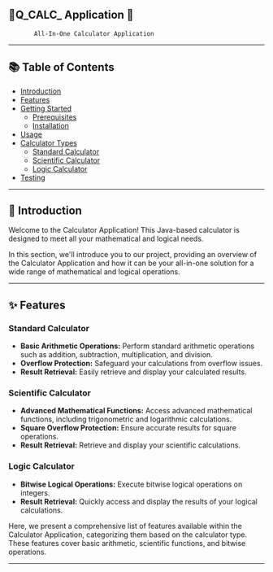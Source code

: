
  ## 🌟Q_CALC_ Application 🌟
  
           All-In-One Calculator Application

---


## 📚 Table of Contents
- [Introduction](#introduction)
- [Features](#features)
- [Getting Started](#getting-started)
  - [Prerequisites](#prerequisites)
  - [Installation](#installation)
- [Usage](#usage)
- [Calculator Types](#calculator-types)
  - [Standard Calculator](#standard-calculator)
  - [Scientific Calculator](#scientific-calculator)
  - [Logic Calculator](#logic-calculator)
- [Testing](#testing)

---

## 🚀 Introduction

Welcome to the Calculator Application! This Java-based calculator is designed to meet all your mathematical and logical needs.

In this section, we'll introduce you to our project, providing an overview of the Calculator Application and how it can be your all-in-one solution for a wide range of mathematical and logical operations.

---


## ✨ Features

### Standard Calculator

- **Basic Arithmetic Operations:** Perform standard arithmetic operations such as addition, subtraction, multiplication, and division.
- **Overflow Protection:** Safeguard your calculations from overflow issues.
- **Result Retrieval:** Easily retrieve and display your calculated results.

### Scientific Calculator

- **Advanced Mathematical Functions:** Access advanced mathematical functions, including trigonometric and logarithmic calculations.
- **Square Overflow Protection:** Ensure accurate results for square operations.
- **Result Retrieval:** Retrieve and display your scientific calculations.

### Logic Calculator

- **Bitwise Logical Operations:** Execute bitwise logical operations on integers.
- **Result Retrieval:** Quickly access and display the results of your logical calculations.

Here, we present a comprehensive list of features available within the Calculator Application, categorizing them based on the calculator type. These features cover basic arithmetic, scientific functions, and bitwise operations.

---
